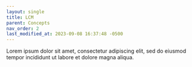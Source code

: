 ```yaml
---
layout: single
title: LCM
parent: Concepts
nav_order: 2
last_modified_at: 2023-09-08 16:37:48 -0500
---
```


Lorem ipsum dolor sit amet, consectetur adipiscing elit, sed do eiusmod tempor incididunt ut labore et dolore magna aliqua.